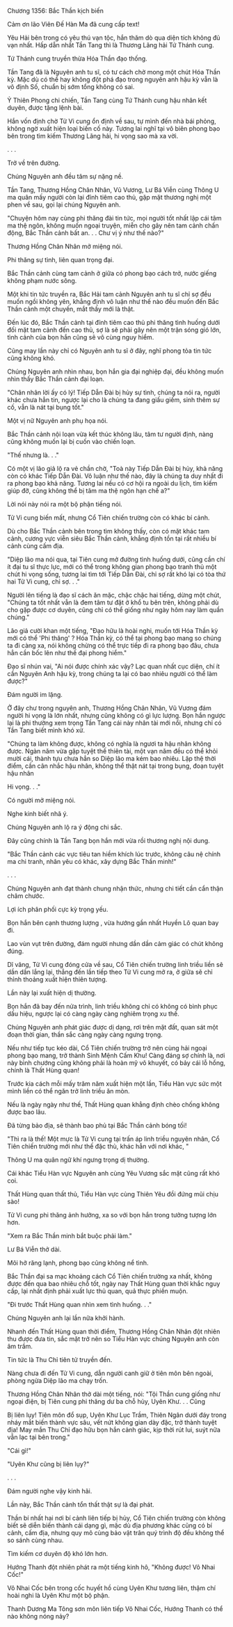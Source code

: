 




Chương 1356: Bắc Thần kịch biến


Cảm ơn lão Viên Đế Hàn Ma đã cung cấp text!

Yêu Hải bên trong có yêu thú vạn tộc, hắn thăm dò qua diện tích không đủ vạn nhất. Hấp dẫn nhất Tần Tang thì là Thương Lãng hải Tứ Thánh cung.

Tứ Thánh cung truyền thừa Hóa Thần đạo thống.

Tần Tang đã là Nguyên anh tu sĩ, có tư cách chờ mong một chút Hóa Thần kỳ. Mặc dù có thể hay không đột phá đạo trong nguyên anh hậu kỳ vẫn là vô định Số, chuẩn bị sớm tổng không có sai.

Ỷ Thiên Phong chi chiến, Tần Tang cùng Tứ Thánh cung hậu nhân kết duyên, được tặng lệnh bài.

Hắn vốn định chờ Tử Vi cung ổn định về sau, tự mình đến nhà bái phỏng, không ngờ xuất hiện loại biến cố này. Tương lai nghĩ tại vô biên phong bạo bên trong tìm kiếm Thương Lãng hải, hi vọng sao mà xa vời.

. . .

Trở về trên đường.

Chúng Nguyên anh đều tâm sự nặng nề.

Tần Tang, Thương Hồng Chân Nhân, Vũ Vương, Lư Bá Viễn cùng Thông U ma quân mấy người còn lại đỉnh tiêm cao thủ, gặp mặt thương nghị một phen về sau, gọi lại chúng Nguyên anh.

"Chuyện hôm nay cùng phi thăng đài tin tức, mọi người tốt nhất lập cái tâm ma thệ ngôn, không muốn ngoại truyện, miễn cho gây nên tam cảnh chấn động, Bắc Thần cảnh bất an. . . Chư vị ý như thế nào?"

Thương Hồng Chân Nhân mở miệng nói.

Phi thăng sự tình, liên quan trọng đại.

Bắc Thần cảnh cùng tam cảnh ở giữa có phong bạo cách trở, nước giếng không phạm nước sông.

Một khi tin tức truyền ra, Bắc Hải tam cảnh Nguyên anh tu sĩ chỉ sợ đều muốn ngồi không yên, khẳng định vô luận như thế nào đều muốn đến Bắc Thần cảnh một chuyến, mắt thấy mới là thật.

Đến lúc đó, Bắc Thần cảnh tại đỉnh tiêm cao thủ phi thăng tình huống dưới đối mặt tam cảnh đến cao thủ, sợ là sẽ phải gây nên một trận sóng gió lớn, tình cảnh của bọn hắn cũng sẽ vô cùng nguy hiểm.

Cũng may lần này chỉ có Nguyên anh tu sĩ ở đây, nghĩ phong tỏa tin tức cũng không khó.

Chúng Nguyên anh nhìn nhau, bọn hắn gia đại nghiệp đại, đều không muốn nhìn thấy Bắc Thần cảnh đại loạn.

"Chân nhân lời ấy có lý! Tiếp Dẫn Đài bị hủy sự tình, chúng ta nói ra, người khác chưa hẳn tin, ngược lại cho là chúng ta đang giấu giếm, sinh thêm sự cố, vẫn là nát tại bụng tốt."

Một vị nữ Nguyên anh phụ họa nói.

Bắc Thần cảnh nội loạn vừa kết thúc không lâu, tâm tư người định, nàng cũng không muốn lại bị cuốn vào chiến loạn.

"Thế nhưng là. . ."

Có một vị lão giả lộ ra vẻ chần chờ, "Toà này Tiếp Dẫn Đài bị hủy, khả năng còn có khác Tiếp Dẫn Đài. Vô luận như thế nào, đây là chúng ta duy nhất đi ra phong bạo khả năng. Tương lai nếu có cơ hội ra ngoài du lịch, tìm kiếm giúp đỡ, cũng không thể bị tâm ma thệ ngôn hạn chế a?"

Lời nói này nói ra một bộ phận tiếng nói.

Tử Vi cung biến mất, nhưng Cổ Tiên chiến trường còn có khác bí cảnh.

Dù cho Bắc Thần cảnh bên trong tìm không thấy, còn có mặt khác tam cảnh, cương vực viễn siêu Bắc Thần cảnh, khẳng định tồn tại rất nhiều bí cảnh cùng cấm địa.

"Diệp lão ma nói qua, tại Tiên cung mở đường tình huống dưới, cũng cần chí ít đại tu sĩ thực lực, mới có thể trong không gian phong bạo tranh thủ một chút hi vọng sống, tương lai tìm tới Tiếp Dẫn Đài, chỉ sợ rất khó lại có tòa thứ hai Tử Vi cung, chỉ sợ. . ."

Người lên tiếng là đạo sĩ cách ăn mặc, chậc chậc hai tiếng, dừng một chút, "Chúng ta tốt nhất vẫn là đem tâm tư đặt ở khổ tu bên trên, không phải dù cho gặp được cơ duyên, cũng chỉ có thể giống như ngày hôm nay làm quần chúng."

Lão giả cười khan một tiếng, "Đạo hữu là hoài nghi, muốn tới Hóa Thần kỳ mới có thể 'Phi thăng' ? Hóa Thần kỳ, có thể tại phong bạo mang so chúng ta đi càng xa, nói không chừng có thể trực tiếp đi ra phong bạo đâu, chưa hẳn cần bốc lên như thế đại phong hiểm."

Đạo sĩ nhún vai, "Ai nói được chính xác vậy? Lạc quan nhất cục diện, chí ít cần Nguyên Anh hậu kỳ, trong chúng ta lại có bao nhiêu người có thể làm được?"

Đám người im lặng.

Ở đây chư trong nguyên anh, Thương Hồng Chân Nhân, Vũ Vương đám người hi vọng là lớn nhất, nhưng cũng không có gì lực lượng. Bọn hắn ngược lại là phi thường xem trọng Tần Tang cái này nhân tài mới nổi, nhưng chỉ có Tần Tang biết mình khó xử.

"Chúng ta làm không được, không có nghĩa là ngươi ta hậu nhân không được. Ngàn năm vừa gặp tuyệt thế thiên tài, một vạn năm đều có thể khỏi mười cái, thành tựu chưa hẳn so Diệp lão ma kém bao nhiêu. Lập thệ thời điểm, cần cân nhắc hậu nhân, không thể thật nát tại trong bụng, đoạn tuyệt hậu nhân

Hi vọng. . ."

Có người mở miệng nói.

Nghe kinh biết nhã ý.

Chúng Nguyên anh lộ ra ý động chi sắc.

Đây cũng chính là Tần Tang bọn hắn mới vừa rồi thương nghị nội dung.

"Bắc Thần cảnh các vực tiêu tan hiềm khích lúc trước, không câu nệ chính ma chi tranh, nhân yêu có khác, xây dựng Bắc Thần minh!"

. . .

Chúng Nguyên anh đạt thành chung nhận thức, nhưng chi tiết cần cẩn thận châm chước.

Lợi ích phân phối cực kỳ trọng yếu.

Bọn hắn bên cạnh thương lượng , vừa hướng gần nhất Huyền Lô quan bay đi.

Lao vùn vụt trên đường, đám người nhưng dần dần cảm giác có chút không đúng.

Dĩ vãng, Tử Vi cung đóng cửa về sau, Cổ Tiên chiến trường linh triều liền sẽ dần dần lắng lại, thẳng đến lần tiếp theo Tử Vi cung mở ra, ở giữa sẽ chỉ thỉnh thoảng xuất hiện thiên tượng.

Lần này lại xuất hiện dị thường.

Bọn hắn đã bay đến nửa trình, linh triều không chỉ có không có bình phục dấu hiệu, ngược lại có càng ngày càng nghiêm trọng xu thế.

Chúng Nguyên anh phát giác được dị dạng, rơi trên mặt đất, quan sát một đoạn thời gian, thần sắc càng ngày càng ngưng trọng.

Nếu như tiếp tục kéo dài, Cổ Tiên chiến trường trở nên cùng hải ngoại phong bạo mang, trở thành Sinh Mệnh Cấm Khu! Càng đáng sợ chính là, nơi này bình chướng cũng không phải là hoàn mỹ vô khuyết, có bảy cái lỗ hổng, chính là Thất Hùng quan!

Trước kia cách mỗi mấy trăm năm xuất hiện một lần, Tiểu Hàn vực sức một mình liền có thể ngăn trở linh triều ăn mòn.

Nếu là ngày ngày như thế, Thất Hùng quan khẳng định chèo chống không được bao lâu.

Đã từng bảo địa, sẽ thành bao phủ tại Bắc Thần cảnh bóng tối!

"Thì ra là thế! Một mực là Tử Vi cung tại trấn áp linh triều nguyên nhân, Cổ Tiên chiến trường mới như thế đặc thù, khác hẳn với nơi khác, "

Thông U ma quân ngữ khí ngưng trọng dị thường.

Cái khác Tiểu Hàn vực Nguyên anh cùng Yêu Vương sắc mặt cũng rất khó coi.

Thất Hùng quan thất thủ, Tiểu Hàn vực cùng Thiên Yêu đồi đứng mũi chịu sào!

Tử Vi cung phi thăng ảnh hưởng, xa so với bọn hắn trong tưởng tượng lớn hơn.

"Xem ra Bắc Thần minh bắt buộc phải làm."

Lư Bá Viễn thở dài.

Môi hở răng lạnh, phong bạo cũng không nể tình.

Bắc Thần đại sa mạc khoảng cách Cổ Tiên chiến trường xa nhất, không được đến qua bao nhiêu chỗ tốt, ngày nay Thất Hùng quan thời khắc nguy cấp, lại nhất định phải xuất lực thủ quan, quả thực phiền muộn.

"Đi trước Thất Hùng quan nhìn xem tình huống. . ."

Chúng Nguyên anh lại lần nữa khởi hành.

Nhanh đến Thất Hùng quan thời điểm, Thương Hồng Chân Nhân đột nhiên thu được đưa tin, sắc mặt trở nên so Tiểu Hàn vực chúng Nguyên anh còn âm trầm.

Tin tức là Thu Chỉ tiên tử truyền đến.

Nàng chưa đi đến Tử Vi cung, dẫn người canh giữ ở tiên môn bên ngoài, phòng ngừa Diệp lão ma chạy trốn.

Thương Hồng Chân Nhân thở dài một tiếng, nói: "Tội Thần cung giống như ngoại điện, bị Tiên cung phi thăng dư ba chỗ hủy, Uyên Khư. . . Cũng

Bị liên lụy! Tiên môn đổ sụp, Uyên Khư Lục Trầm, Thiên Ngân dưới đáy trong nháy mắt biến thành vực sâu, vết nứt không gian dày đặc, trở thành tuyệt địa! May mắn Thu Chỉ đạo hữu bọn hắn cảnh giác, kịp thời rút lui, suýt nữa vẫn lạc tại bên trong."

"Cái gì!"

"Uyên Khư cũng bị liên lụy?"

. . .

Đám người nghe vậy kinh hãi.

Lần này, Bắc Thần cảnh tổn thất thật sự là đại phát.

Thần bí nhất hai nơi bí cảnh liên tiếp bị hủy, Cổ Tiên chiến trường còn không biết sẽ diễn biến thành cái dạng gì, mặc dù địa phương khác cũng có bí cảnh, cấm địa, nhưng quy mô cùng bảo vật trân quý trình độ đều không thể so sánh cùng nhau.

Tìm kiếm cơ duyên độ khó lớn hơn.

Hướng Thanh đột nhiên phát ra một tiếng kinh hô, "Không được! Vô Nhai Cốc!"

Vô Nhai Cốc bên trong cốc huyết hồ cùng Uyên Khư tương liên, thậm chí hoài nghi là Uyên Khư một bộ phận.

Thanh Dương Ma Tông sơn môn liên tiếp Vô Nhai Cốc, Hướng Thanh có thể nào không nóng nảy?




